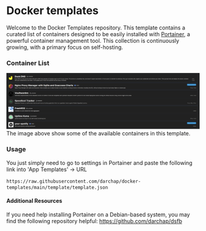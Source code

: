 # Docker templates
Welcome to the Docker Templates repository. This template contains a curated list of containers designed to be easily installed with [Portainer](https://github.com/portainer/portainer), a powerful container management tool. This collection is continuously growing, with a primary focus on self-hosting.



### Container List
![Container List](images/template_containers.png)
The image above show some of the available containers in this template.


### Usage
You just simply need to go to settings in Portainer and paste the following link into 'App Templates' -> URL
```
https://raw.githubusercontent.com/darchap/docker-templates/main/template/template.json
```

#### Additional Resources
If you need help installing Portainer on a Debian-based system, you may find the following repository helpful: https://github.com/darchap/dsfb